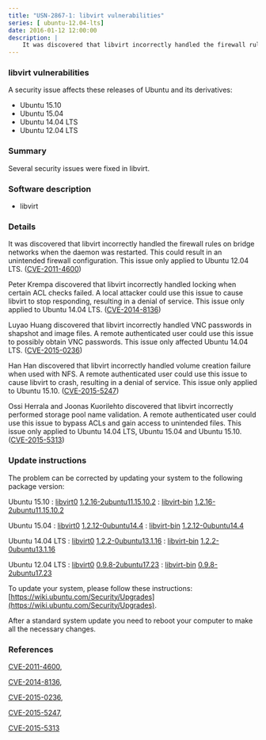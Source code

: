 ```yaml
---
title: "USN-2867-1: libvirt vulnerabilities"
series: [ ubuntu-12.04-lts]
date: 2016-01-12 12:00:00
description: |
    It was discovered that libvirt incorrectly handled the firewall rules on bridge networks when the daemon was restarted. This could result in an unintended firewall configuration. This issue only applied to Ubuntu 12.04 LTS. ([CVE-2011-4600](http://people.ubuntu.com/~ubuntu-security/cve/CVE-2011-4600))
--- 
```

 
 


### libvirt vulnerabilities

A security issue affects these releases of Ubuntu and its derivatives:

* Ubuntu 15.10
* Ubuntu 15.04
* Ubuntu 14.04 LTS
* Ubuntu 12.04 LTS

### Summary

Several security issues were fixed in libvirt. 

### Software description

* libvirt 

### Details

It was discovered that libvirt incorrectly handled the firewall rules on bridge networks when the daemon was restarted. This could result in an unintended firewall configuration. This issue only applied to Ubuntu 12.04 LTS. ([CVE-2011-4600](http://people.ubuntu.com/~ubuntu-security/cve/CVE-2011-4600))

Peter Krempa discovered that libvirt incorrectly handled locking when certain ACL checks failed. A local attacker could use this issue to cause libvirt to stop responding, resulting in a denial of service. This issue only applied to Ubuntu 14.04 LTS. ([CVE-2014-8136](http://people.ubuntu.com/~ubuntu-security/cve/CVE-2014-8136))

Luyao Huang discovered that libvirt incorrectly handled VNC passwords in shapshot and image files. A remote authenticated user could use this issue to possibly obtain VNC passwords. This issue only affected Ubuntu 14.04 LTS. ([CVE-2015-0236](http://people.ubuntu.com/~ubuntu-security/cve/CVE-2015-0236))

Han Han discovered that libvirt incorrectly handled volume creation failure when used with NFS. A remote authenticated user could use this issue to cause libvirt to crash, resulting in a denial of service. This issue only applied to Ubuntu 15.10. ([CVE-2015-5247](http://people.ubuntu.com/~ubuntu-security/cve/CVE-2015-5247))

Ossi Herrala and Joonas Kuorilehto discovered that libvirt incorrectly performed storage pool name validation. A remote authenticated user could use this issue to bypass ACLs and gain access to unintended files. This issue only applied to Ubuntu 14.04 LTS, Ubuntu 15.04 and Ubuntu 15.10. ([CVE-2015-5313](http://people.ubuntu.com/~ubuntu-security/cve/CVE-2015-5313)) 

### Update instructions

The problem can be corrected by updating your system to the following package version:

Ubuntu 15.10
 : [libvirt0](https://launchpad.net/ubuntu/+source/libvirt) <span> [1.2.16-2ubuntu11.15.10.2](https://launchpad.net/ubuntu/+source/libvirt/1.2.16-2ubuntu11.15.10.2) </span> 
 : [libvirt-bin](https://launchpad.net/ubuntu/+source/libvirt) <span> [1.2.16-2ubuntu11.15.10.2](https://launchpad.net/ubuntu/+source/libvirt/1.2.16-2ubuntu11.15.10.2) </span> 

Ubuntu 15.04
 : [libvirt0](https://launchpad.net/ubuntu/+source/libvirt) <span> [1.2.12-0ubuntu14.4](https://launchpad.net/ubuntu/+source/libvirt/1.2.12-0ubuntu14.4) </span> 
 : [libvirt-bin](https://launchpad.net/ubuntu/+source/libvirt) <span> [1.2.12-0ubuntu14.4](https://launchpad.net/ubuntu/+source/libvirt/1.2.12-0ubuntu14.4) </span> 

Ubuntu 14.04 LTS
 : [libvirt0](https://launchpad.net/ubuntu/+source/libvirt) <span> [1.2.2-0ubuntu13.1.16](https://launchpad.net/ubuntu/+source/libvirt/1.2.2-0ubuntu13.1.16) </span> 
 : [libvirt-bin](https://launchpad.net/ubuntu/+source/libvirt) <span> [1.2.2-0ubuntu13.1.16](https://launchpad.net/ubuntu/+source/libvirt/1.2.2-0ubuntu13.1.16) </span> 

Ubuntu 12.04 LTS
 : [libvirt0](https://launchpad.net/ubuntu/+source/libvirt) <span> [0.9.8-2ubuntu17.23](https://launchpad.net/ubuntu/+source/libvirt/0.9.8-2ubuntu17.23) </span> 
 : [libvirt-bin](https://launchpad.net/ubuntu/+source/libvirt) <span> [0.9.8-2ubuntu17.23](https://launchpad.net/ubuntu/+source/libvirt/0.9.8-2ubuntu17.23) </span> 

To update your system, please follow these instructions: [https://wiki.ubuntu.com/Security/Upgrades](https://wiki.ubuntu.com/Security/Upgrades).

After a standard system update you need to reboot your computer to make all the necessary changes. 

### References

 
 [CVE-2011-4600](http://people.ubuntu.com/~ubuntu-security/cve/CVE-2011-4600), 

 [CVE-2014-8136](http://people.ubuntu.com/~ubuntu-security/cve/CVE-2014-8136), 

 [CVE-2015-0236](http://people.ubuntu.com/~ubuntu-security/cve/CVE-2015-0236), 

 [CVE-2015-5247](http://people.ubuntu.com/~ubuntu-security/cve/CVE-2015-5247), 

 [CVE-2015-5313](http://people.ubuntu.com/~ubuntu-security/cve/CVE-2015-5313)
 

